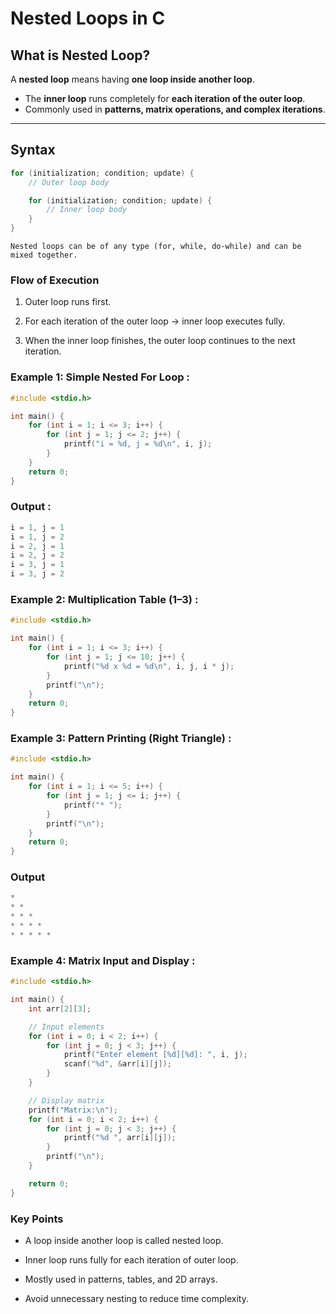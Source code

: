 # Nested Loops in C

## What is Nested Loop?
A **nested loop** means having **one loop inside another loop**.  
- The **inner loop** runs completely for **each iteration of the outer loop**.  
- Commonly used in **patterns, matrix operations, and complex iterations**.

---

## Syntax
```c
for (initialization; condition; update) {
    // Outer loop body

    for (initialization; condition; update) {
        // Inner loop body
    }
}
```
`Nested loops can be of any type (for, while, do-while) and can be mixed together.`

### Flow of Execution

1. Outer loop runs first.

2. For each iteration of the outer loop → inner loop executes fully.

3. When the inner loop finishes, the outer loop continues to the next iteration.

### Example 1: Simple Nested For Loop :
```c
#include <stdio.h>

int main() {
    for (int i = 1; i <= 3; i++) {
        for (int j = 1; j <= 2; j++) {
            printf("i = %d, j = %d\n", i, j);
        }
    }
    return 0;
}
```
### Output :
```c
i = 1, j = 1
i = 1, j = 2
i = 2, j = 1
i = 2, j = 2
i = 3, j = 1
i = 3, j = 2
```

### Example 2: Multiplication Table (1–3) :
```c
#include <stdio.h>

int main() {
    for (int i = 1; i <= 3; i++) {
        for (int j = 1; j <= 10; j++) {
            printf("%d x %d = %d\n", i, j, i * j);
        }
        printf("\n");
    }
    return 0;
}
```
### Example 3: Pattern Printing (Right Triangle) :
```c
#include <stdio.h>

int main() {
    for (int i = 1; i <= 5; i++) {
        for (int j = 1; j <= i; j++) {
            printf("* ");
        }
        printf("\n");
    }
    return 0;
}
```
### Output
```c
* 
* * 
* * * 
* * * * 
* * * * * 
```
### Example 4: Matrix Input and Display :
```c
#include <stdio.h>

int main() {
    int arr[2][3];

    // Input elements
    for (int i = 0; i < 2; i++) {
        for (int j = 0; j < 3; j++) {
            printf("Enter element [%d][%d]: ", i, j);
            scanf("%d", &arr[i][j]);
        }
    }

    // Display matrix
    printf("Matrix:\n");
    for (int i = 0; i < 2; i++) {
        for (int j = 0; j < 3; j++) {
            printf("%d ", arr[i][j]);
        }
        printf("\n");
    }

    return 0;
}
```
### Key Points

- A loop inside another loop is called nested loop.

- Inner loop runs fully for each iteration of outer loop.

- Mostly used in patterns, tables, and 2D arrays.

- Avoid unnecessary nesting to reduce time complexity.